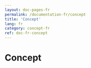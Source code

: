 ```yaml
---
layout: doc-pages-fr
permalink: /documentation-fr/concept
title: 'Concept'
lang: fr
category: concept-fr
ref: doc-fr-concept
---
```


# Concept
